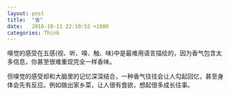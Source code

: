```yaml
---
layout: post
title:  "香"
date:   2016-10-11 22:10:52 +1000
categories: Think
---
```


嗅觉的感受在五感(视、听、嗅、触、味)中是最难用语言描绘的，因为香气包含太多信息，你甚至很难重现完全一样香味。

但嗅觉的感受却和大脑里的记忆深深结合，一种香气往往会让人勾起回忆，甚至身体会先有反应。例如做出家乡菜，让人很有食欲，想起很多成长往事。
